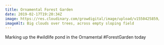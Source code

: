 ```yaml
---
title: Ornamental Forest Garden
date: 2019-02-17T19:20:34Z
image: https://res.cloudinary.com/growdigital/image/upload/v1550425859/ofg-E983F6D5.jpg
imageAlt: Big clouds over trees, across empty sloping field
---
```


Marking up the #wildlife pond in the Ornamental #ForestGarden today
